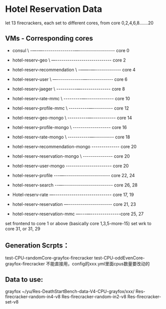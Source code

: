 # Hotel Reservation Data

let 13 firecrackers, each set to different cores, from core 0,2,4,6,8…….20

## VMs - Corresponding cores
* consul \ -—-—----------------—------------------ core 0
* hotel-reserv-geo \ —---------------------------- core 2
* hotel-reserv-recommendation \ -——-—------------- core 4
* hotel-reserv-user \ —-------------—------------- core 6
* hotel-reserv-jaeger \ ----------—--------------- core 8
* hotel-reserv-rate-mmc \ ---------—-------------- core 10
* hotel-reserv-profile-mmc \ ----------—---------- core 12
* hotel-reserv-geo-mongo \ ----------—------------ core 14
* hotel-reserv-profile-mongo \ ------------------- core 16
* hotel-reserv-rate-mongo \ -----------—---------- core 18
* hotel-reserv-recommendation-mongo -------------- core 20

* hotel-reserv-reservation-mongo \ --------------- core 20
* hotel-reserv-user-mongo  ----------------------- core 20

* hotel-reserv-profile ---—----------------------- core 22, 24
* hotel-reserv-search --—------------------------- core 26, 28
* Hotel-reserv-rate —----------------------------- core 17, 19
* hotel-reserv-reservation —---------------------- core 21, 23
* hotel-reserv-reservation-mmc —---—---------------core 25, 27

set frontend to core 1 or above (basically core 1,3,5-more-15)
set wrk to core 31, or 31, 29

## Generation Scrpts：
test-CPU-randomCore-grayfox-firecracker
test-CPU-oddEvenCore-grayfox-firecracker
不能直接用，config的xxx.yml里面cpus数量要改动的

## Data to use:
grayfox
~/yu/Res-DeathStartBench-data-V4-CPU-grayfox/xxx/
Res-firecracker-random-in4-v8
Res-firecracker-random-in2-v8
Res-firecracker-set-v8

